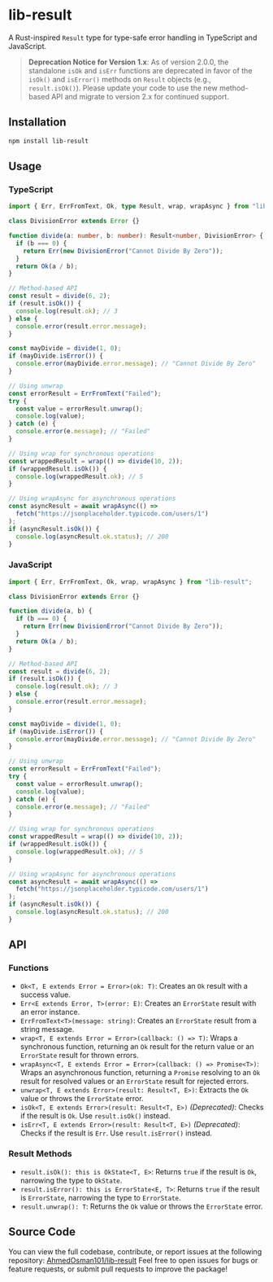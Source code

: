 # lib-result

A Rust-inspired `Result` type for type-safe error handling in TypeScript and JavaScript.

> **Deprecation Notice for Version 1.x**: As of version 2.0.0, the standalone `isOk` and `isErr` functions are deprecated in favor of the `isOk()` and `isError()` methods on `Result` objects (e.g., `result.isOk()`). Please update your code to use the new method-based API and migrate to version 2.x for continued support.

## Installation

```bash
npm install lib-result
```

## Usage

### TypeScript

```typescript
import { Err, ErrFromText, Ok, type Result, wrap, wrapAsync } from "lib-result";

class DivisionError extends Error {}

function divide(a: number, b: number): Result<number, DivisionError> {
  if (b === 0) {
    return Err(new DivisionError("Cannot Divide By Zero"));
  }
  return Ok(a / b);
}

// Method-based API
const result = divide(6, 2);
if (result.isOk()) {
  console.log(result.ok); // 3
} else {
  console.error(result.error.message);
}

const mayDivide = divide(1, 0);
if (mayDivide.isError()) {
  console.error(mayDivide.error.message); // "Cannot Divide By Zero"
}

// Using unwrap
const errorResult = ErrFromText("Failed");
try {
  const value = errorResult.unwrap();
  console.log(value);
} catch (e) {
  console.error(e.message); // "Failed"
}

// Using wrap for synchronous operations
const wrappedResult = wrap(() => divide(10, 2));
if (wrappedResult.isOk()) {
  console.log(wrappedResult.ok); // 5
}

// Using wrapAsync for asynchronous operations
const asyncResult = await wrapAsync(() =>
  fetch("https://jsonplaceholder.typicode.com/users/1")
);
if (asyncResult.isOk()) {
  console.log(asyncResult.ok.status); // 200
}
```

### JavaScript

```javascript
import { Err, ErrFromText, Ok, wrap, wrapAsync } from "lib-result";

class DivisionError extends Error {}

function divide(a, b) {
  if (b === 0) {
    return Err(new DivisionError("Cannot Divide By Zero"));
  }
  return Ok(a / b);
}

// Method-based API
const result = divide(6, 2);
if (result.isOk()) {
  console.log(result.ok); // 3
} else {
  console.error(result.error.message);
}

const mayDivide = divide(1, 0);
if (mayDivide.isError()) {
  console.error(mayDivide.error.message); // "Cannot Divide By Zero"
}

// Using unwrap
const errorResult = ErrFromText("Failed");
try {
  const value = errorResult.unwrap();
  console.log(value);
} catch (e) {
  console.error(e.message); // "Failed"
}

// Using wrap for synchronous operations
const wrappedResult = wrap(() => divide(10, 2));
if (wrappedResult.isOk()) {
  console.log(wrappedResult.ok); // 5
}

// Using wrapAsync for asynchronous operations
const asyncResult = await wrapAsync(() =>
  fetch("https://jsonplaceholder.typicode.com/users/1")
);
if (asyncResult.isOk()) {
  console.log(asyncResult.ok.status); // 200
}
```

## API

### Functions

- `Ok<T, E extends Error = Error>(ok: T)`: Creates an `Ok` result with a success value.
- `Err<E extends Error, T>(error: E)`: Creates an `ErrorState` result with an error instance.
- `ErrFromText<T>(message: string)`: Creates an `ErrorState` result from a string message.
- `wrap<T, E extends Error = Error>(callback: () => T)`: Wraps a synchronous function, returning an `Ok` result for the return value or an `ErrorState` result for thrown errors.
- `wrapAsync<T, E extends Error = Error>(callback: () => Promise<T>)`: Wraps an asynchronous function, returning a `Promise` resolving to an `Ok` result for resolved values or an `ErrorState` result for rejected errors.
- `unwrap<T, E extends Error>(result: Result<T, E>)`: Extracts the `Ok` value or throws the `ErrorState` error.
- `isOk<T, E extends Error>(result: Result<T, E>)` _(Deprecated)_: Checks if the result is `Ok`. Use `result.isOk()` instead.
- `isErr<T, E extends Error>(result: Result<T, E>)` _(Deprecated)_: Checks if the result is `Err`. Use `result.isError()` instead.

### Result Methods

- `result.isOk(): this is OkState<T, E>`: Returns `true` if the result is `Ok`, narrowing the type to `OkState`.
- `result.isError(): this is ErrorState<E, T>`: Returns `true` if the result is `ErrorState`, narrowing the type to `ErrorState`.
- `result.unwrap(): T`: Returns the `Ok` value or throws the `ErrorState` error.

## Source Code

You can view the full codebase, contribute, or report issues at the following repository:
[AhmedOsman101/lib-result](https://github.com/AhmedOsman101/lib-result)
Feel free to open issues for bugs or feature requests, or submit pull requests to improve the package!
